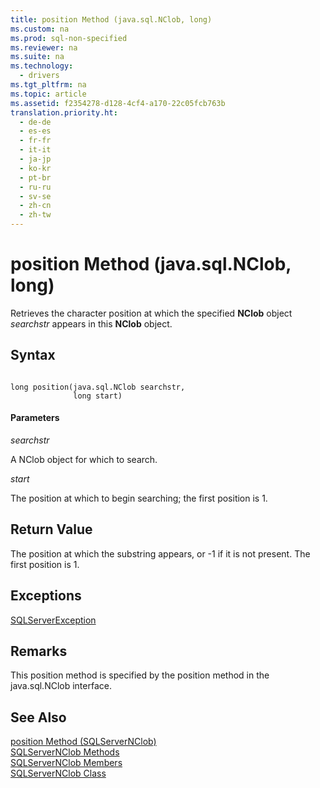 ```yaml
---
title: position Method (java.sql.NClob, long)
ms.custom: na
ms.prod: sql-non-specified
ms.reviewer: na
ms.suite: na
ms.technology: 
  - drivers
ms.tgt_pltfrm: na
ms.topic: article
ms.assetid: f2354278-d128-4cf4-a170-22c05fcb763b
translation.priority.ht: 
  - de-de
  - es-es
  - fr-fr
  - it-it
  - ja-jp
  - ko-kr
  - pt-br
  - ru-ru
  - sv-se
  - zh-cn
  - zh-tw
---
```

# position Method (java.sql.NClob, long)
  Retrieves the character position at which the specified **NClob** object *searchstr* appears in this **NClob** object.  
  
## Syntax  
  
```  
  
long position(java.sql.NClob searchstr,  
              long start)  
```  
  
#### Parameters  
 *searchstr*  
  
 A NClob object for which to search.  
  
 *start*  
  
 The position at which to begin searching; the first position is 1.  
  
## Return Value  
 The position at which the substring appears, or \-1 if it is not present. The first position is 1.  
  
## Exceptions  
 [SQLServerException](../content/SQLServerException-Class.md)  
  
## Remarks  
 This position method is specified by the position method in the java.sql.NClob interface.  
  
## See Also  
 [position Method &#40;SQLServerNClob&#41;](../content/position-Method--SQLServerNClob-.md)   
 [SQLServerNClob Methods](../content/SQLServerNClob-Methods.md)   
 [SQLServerNClob Members](../content/SQLServerNClob-Members.md)   
 [SQLServerNClob Class](../content/SQLServerNClob-Class.md)  
  
  